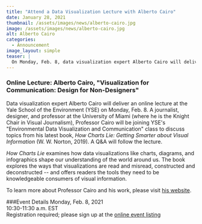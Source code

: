 ```yaml
---
title: "Attend a Data Visualization Lecture with Alberto Cairo"
date: January 28, 2021
thumbnail: /assets/images/news/alberto-cairo.jpg
image: /assets/images/news/alberto-cairo.jpg
alt: Alberto Cairo
categories:
  - Announcement
image_layout: simple
teaser: |
  On Monday, Feb. 8, data visualization expert Alberto Cairo will deliver an online lecture at the Yale School of the Environment. His talk will be titled "Visualization for Communication: Design for Non-Designers."
---
```


### Online Lecture: Alberto Cairo, "Visualization for Communication: Design for Non-Designers"  
Data visualization expert Alberto Cairo will deliver an online lecture at the Yale School of the Environment (YSE) on Monday, Feb. 8. A journalist, designer, and professor at the University of Miami (where he is the Knight Chair in Visual Journalism), Professor Cairo will be joining YSE's "Environmental Data Visualization and Communication" class to discuss topics from his latest book, *How Charts Lie: Getting Smarter about Visual Information* (W. W. Norton, 2019). A Q&A will follow the lecture.

*How Charts Lie* examines how data visualizations like charts, diagrams, and infographics shape our understanding of the world around us. The book explores the ways that visualizations are read and misread, constructed and deconstructed -- and offers readers the tools they need to be knowledgeable consumers of visual information.

To learn more about Professor Cairo and his work, please visit <a href='http://albertocairo.com' target='_blank'>his website</a>.


###Event Details
Monday, Feb. 8, 2021  
10:30-11:30 a.m. EST  
Registration required; please sign up at the <a href='https://environment.yale.edu/calendar/listing/95929' target='_blank'>online event listing</a>


